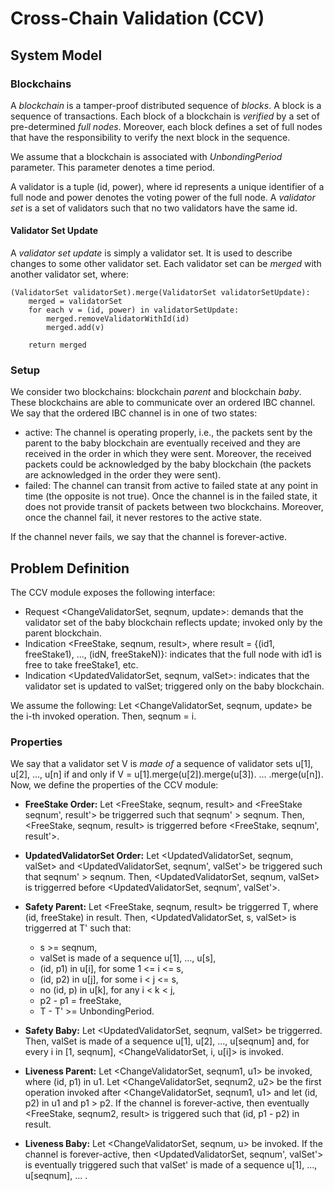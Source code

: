 # Cross-Chain Validation (CCV)

## System Model

### Blockchains

A *blockchain* is a tamper-proof distributed sequence of *blocks*.
A block is a sequence of transactions.
Each block of a blockchain is *verified* by a set of pre-determined *full nodes*.
Moreover, each block defines a set of full nodes that have the responsibility to verify the next block in the sequence.

We assume that a blockchain is associated with *UnbondingPeriod* parameter.
This parameter denotes a time period.

A validator is a tuple (id, power), where id represents a unique identifier of a full node and power denotes the voting power of the full node.
A *validator set* is a set of validators such that no two validators have the same id.
<!-- A validator set V = {(id1, power1), ..., (idN, powerN)} is a validator set of block b if and only if full nodes id1, ..., idN verified b with their associated voting powers.
We say that V is a validator set of blockchain B at time T if and only if V is specified by block b', where b' is the last block of B at time T. -->

<!-- #### Stake

A stake is a non-negative integer.
Each full node of a blockchain is assoaciated with a sequence of stakes.
The voting power of a validator is proportional to the stake of the validator. -->

#### Validator Set Update

A *validator set update* is simply a validator set.
It is used to describe changes to some other validator set.
Each validator set can be *merged* with another validator set, where:
```
(ValidatorSet validatorSet).merge(ValidatorSet validatorSetUpdate):
    merged = validatorSet
    for each v = (id, power) in validatorSetUpdate:
        merged.removeValidatorWithId(id)
        merged.add(v)
    
    return merged
```

### Setup

We consider two blockchains: blockchain *parent* and blockchain *baby*.
These blockchains are able to communicate over an ordered IBC channel.
We say that the ordered IBC channel is in one of two states:
- active: The channel is operating properly, i.e., the packets sent by the parent to the baby blockchain are eventually received and they are received in the order in which they were sent. Moreover, the received packets could be acknowledged by the baby blockchain (the packets are acknowledged in the order they were sent).
- failed: The channel can transit from active to failed state at any point in time (the opposite is not true).
Once the channel is in the failed state, it does not provide transit of packets between two blockchains.
Moreover, once the channel fail, it never restores to the active state.

If the channel never fails, we say that the channel is forever-active.

## Problem Definition

The CCV module exposes the following interface:
- Request \<ChangeValidatorSet, seqnum, update\>: demands that the validator set of the baby blockchain reflects update; invoked only by the parent blockchain.
- Indication \<FreeStake, seqnum, result\>, where result = {(id1, freeStake1), ..., (idN, freeStakeN)}: indicates that the full node with id1 is free to take freeStake1, etc.
- Indication \<UpdatedValidatorSet, seqnum, valSet\>: indicates that the validator set is updated to valSet; triggered only on the baby blockchain.

We assume the following:
Let \<ChangeValidatorSet, seqnum, update\> be the i-th invoked operation.
Then, seqnum = i.

### Properties

We say that a validator set V is *made of* a sequence of validator sets u[1], u[2], ..., u[n] if and only if V = u[1].merge(u[2]).merge(u[3]). ... .merge(u[n]).
Now, we define the properties of the CCV module:

- **FreeStake Order:** Let <FreeStake, seqnum, result> and <FreeStake seqnum', result'> be triggerred such that seqnum' > seqnum.
Then, <FreeStake, seqnum, result> is triggerred before <FreeStake, seqnum', result'>.

- **UpdatedValidatorSet Order:** Let <UpdatedValidatorSet, seqnum, valSet> and <UpdatedValidatorSet, seqnum', valSet'> be triggered such that seqnum' > seqnum.
Then, <UpdatedValidatorSet, seqnum, valSet> is triggerred before <UpdatedValidatorSet, seqnum', valSet'>.

- **Safety Parent:** Let <FreeStake, seqnum, result> be triggerred T, where (id, freeStake) in result.
Then, <UpdatedValidatorSet, s, valSet> is triggerred at T' such that:
    - s >= seqnum,
    - valSet is made of a sequence u[1], ..., u[s],
    - (id, p1) in u[i], for some 1 <= i <= s,
    - (id, p2) in u[j], for some i < j <= s,
    - no (id, p) in u[k], for any i < k < j,
    - p2 - p1 = freeStake,
    - T - T' >= UnbondingPeriod.

- **Safety Baby:** Let <UpdatedValidatorSet, seqnum, valSet> be triggerred.
Then, valSet is made of a sequence u[1], u[2], ..., u[seqnum] and, for every i in [1, seqnum], <ChangeValidatorSet, i, u[i]> is invoked. 

- **Liveness Parent:** Let <ChangeValidatorSet, seqnum1, u1> be invoked, where (id, p1) in u1.
Let <ChangeValidatorSet, seqnum2, u2> be the first operation invoked after <ChangeValidatorSet, seqnum1, u1> and let (id, p2) in u1 and p1 > p2.
If the channel is forever-active, then eventually <FreeStake, seqnum2, result> is triggered such that (id, p1 - p2) in result.

- **Liveness Baby:** Let <ChangeValidatorSet, seqnum, u> be invoked.
If the channel is forever-active, then <UpdatedValidatorSet, seqnum', valSet'> is eventually triggered such that valSet' is made of a sequence u[1], ..., u[seqnum], ... .



<!-- If the channel is forever-active, then there exists a validator set V and a sequence of validator set updates seq such that:
    - V is the validator set of  -->

<!-- We assume the following: Let \<ChangeValidatorSet, update\> is invoked and let v in update, where v = (id, stake). Then, stake in seq, where seq = stake[id].
This assumption simply states that stake is "noted" on the parent blockchain before the operation is invoked. -->

     

<!-- ### Assumptions

We make the following assumptions:
- Let \<ChangeValidatorSet, update\> is invoked and let v in update, where v = (id, stake). Then, stake in seq, where seq = stake[id].
-  -->




<!-- A *blockchain* is a tamper-proof sequence of *blocks*.
A block is a sequence of transactions and each block is *verified* by a set of *validators*.
If a block B is verified with a set V of validators, we say that V is the validator set of B.

Each block defines a set of validators that verify the next block of the blockchain.
We say that V is the validator set of blockchain B at time T if and only if V is defined by block b, where b is the last block of B at time T.

We consider two blockchains: blockchain *parent* and blockchain *baby*. -->